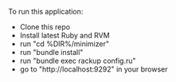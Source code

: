 To run this application:

- Clone this repo
- Install latest Ruby and RVM
- run "cd %DIR%/minimizer"
- run "bundle install"
- run "bundle exec rackup config.ru"
- go to "http://localhost:9292" in your browser